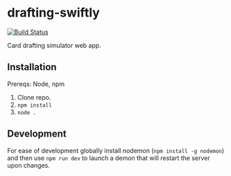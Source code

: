 # drafting-swiftly

[![Build Status](https://travis-ci.org/CheshireSwift/drafting-swiftly.svg?branch=master)](https://travis-ci.org/CheshireSwift/drafting-swiftly)

Card drafting simulator web app.

## Installation
Prereqs: Node, npm

1. Clone repo.
2. `npm install`
3. `node .`

## Development
For ease of development globally install nodemon (`npm install -g nodemon`) and
then use `npm run dev` to launch a demon that will restart the server upon
changes.
